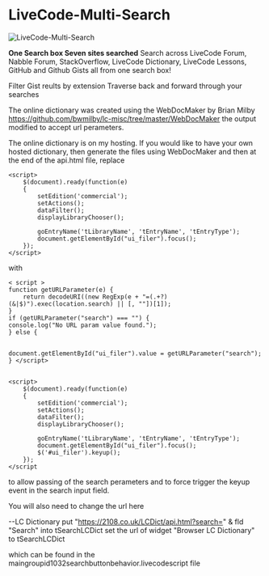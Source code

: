# LiveCode-Multi-Search

![LiveCode-Multi-Search](https://2108.co.uk/LCDict/LCMultiSearch.png)

**One Search box Seven sites searched**
Search across
LiveCode Forum, Nabble Forum, StackOverflow, LiveCode Dictionary, LiveCode Lessons, GitHub and Github Gists all from one search box!

Filter Gist reults by extension
Traverse back and forward through your searches

The online dictionary was created using the WebDocMaker by 
Brian Milby https://github.com/bwmilby/lc-misc/tree/master/WebDocMaker
the output modified to accept url perameters.

The online dictionary is on my hosting. If you would like to have your own hosted dictionary, then generate the files using WebDocMaker and then at the end of the api.html file, replace

 
	
	<script>
		$(document).ready(function(e)
		{
			setEdition('commercial');
			setActions();
			dataFilter();
			displayLibraryChooser();
			
			goEntryName('tLibraryName', 'tEntryName', 'tEntryType');
			document.getElementById("ui_filer").focus();
		});
	</script>
  
  with
  
	< script >
    function getURLParameter(e) {
        return decodeURI((new RegExp(e + "=(.+?)(&|$)").exec(location.search) || [, ""])[1]);
    }
    if (getURLParameter("search") === "") {
    console.log("No URL param value found.");
    } else {


    document.getElementById("ui_filer").value = getURLParameter("search");
    } </script>


	<script>
		$(document).ready(function(e)
		{
			setEdition('commercial');
			setActions();
			dataFilter();
			displayLibraryChooser();
			
			goEntryName('tLibraryName', 'tEntryName', 'tEntryType');
			document.getElementById("ui_filer").focus();
			$('#ui_filer').keyup();
		});
	</script


to allow passing of the search perameters and to force trigger the keyup event in the search input field.

You will also need to change the url here

--LC Dictionary
   put "https://2108.co.uk/LCDict/api.html?search=" & fld "Search" into tSearchLCDict
   set the url of widget "Browser LC Dictionary" to tSearchLCDict
   
which can be found in the maingroupid1032searchbuttonbehavior.livecodescript file

